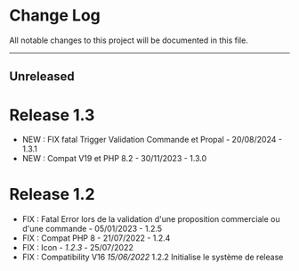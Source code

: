 # Change Log
All notable changes to this project will be documented in this file.
___

## Unreleased


# Release 1.3

- NEW : FIX fatal Trigger Validation Commande et Propal - 20/08/2024 - 1.3.1
- NEW : Compat V19 et PHP 8.2 - 30/11/2023 - 1.3.0

# Release 1.2

- FIX : Fatal Error lors de la validation d'une proposition commerciale ou d'une commande  - 05/01/2023 - 1.2.5
- FIX : Compat PHP 8 - 21/07/2022 - 1.2.4
- FIX : Icon - *1.2.3* - 25/07/2022
- FIX : Compatibility V16 *15/06/2022* 1.2.2
Initialise le système de release 
